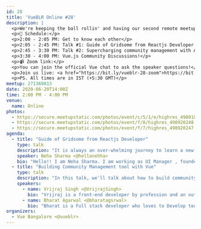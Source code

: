 ```yaml
---
id: 28
title: 'VueBLR Online #28'
description: |
  <p>We're keeping the ball rollin' and having our second remote meetup this month. We'll have our usual lineup of great speakers and great talks—all experienced at the comfort of your homes.</p>
  <p>📝 Schedule:</p>
  <p>2:00 - 2:05 PM: Get to know each other</p>
  <p>2:05 - 2:45 PM: Talk #1: Guide of Gridsome from Reactjs Developer by Neha Sharma</p>
  <p>2:45 - 3:30 PM: Talk #2: Supercharging community management with Aura by Vrijraj Singh and Bharat Agarwal</p>
  <p>3:30 - 4:00 PM: Vue.js Community Discussions!</p>
  <p>📹 Zoom link:</p>
  <p>You can join the official Vue chat to ask the speaker questions!</p>
  <p>Join us live: <a href="https://bit.ly/vueblr-28-zoom">https://bit.ly/vueblr-28-zoom</a></p>
  <p>PS. All times are in IST (+5:30 GMT)</p>
meetup: 271369813
date: 2020-06-20T14:00Z
time: 2:00 PM - 4:00 PM
venue:
  name: Online
photos:
  - https://secure.meetupstatic.com/photos/event/c/5/1/e/highres_490910462.jpeg
  - https://secure.meetupstatic.com/photos/event/f/8/highres_490920248.jpeg
  - https://secure.meetupstatic.com/photos/event/f/7/highres_490920247.jpeg
agenda:
  - title: "Guide of Gridsome from Reactjs Developer"
    type: talk
    description: "It is always an over-whelming journey to learn a new framework/library. Especially when you are already using one already. How to learn a new framework, why to learn, what to build, and what the hack this Gridsome is?"
    speaker: Neha Sharma <@hellonehha>
    bio: "Hello!! I am Neha Sharma. I am working as UI Manager , founder of JSLovers & a11ytips.dev. Advocate of Accessibility and passionate about Calligraphy."
  - title: "Building Community Management tool with Vue"
    type: talk
    description: "In this talk, we'll talk about how to build community management tools or solutions using Vue.js and Its best practices."
    speakers:
      - name: Vrijraj Singh <@VrijrajSingh>
        bio: "Vrijraj is a front-end developer by profession and an outstanding person in daily life. Thinking out of the box is what he believes in doing. He is a Google Developer Expert for Firebase & Web. He states that learning is a process that never stops, even if you are old enough, there will be things that you can still learn. He is always eager to learn new technologies and develop new things based on it."
      - name: Bharat Agarwal <@bharatagsrwal>
        bio: "Bharat is a Full stack developer who loves to Develop tools, Playing with Software and its Security is his passion. Usually, he loves to make new things. He is also an active contributor at GDG-X Github organization where he is actively working as a team of Aura App."
organizers:
  - Vue Bangalore <@vueblr>
---
```


<EventPage />
